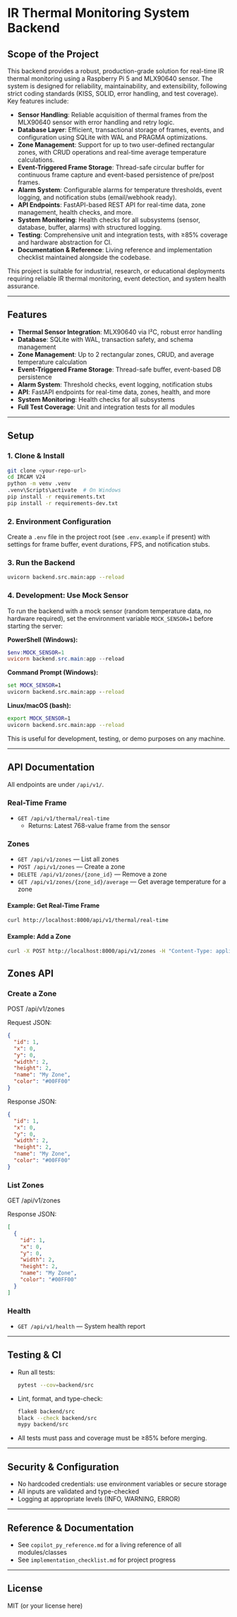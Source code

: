 # IR Thermal Monitoring System Backend

## Scope of the Project

This backend provides a robust, production-grade solution for real-time IR thermal monitoring using a Raspberry Pi 5 and MLX90640 sensor. The system is designed for reliability, maintainability, and extensibility, following strict coding standards (KISS, SOLID, error handling, and test coverage). Key features include:

- **Sensor Handling**: Reliable acquisition of thermal frames from the MLX90640 sensor with error handling and retry logic.
- **Database Layer**: Efficient, transactional storage of frames, events, and configuration using SQLite with WAL and PRAGMA optimizations.
- **Zone Management**: Support for up to two user-defined rectangular zones, with CRUD operations and real-time average temperature calculations.
- **Event-Triggered Frame Storage**: Thread-safe circular buffer for continuous frame capture and event-based persistence of pre/post frames.
- **Alarm System**: Configurable alarms for temperature thresholds, event logging, and notification stubs (email/webhook ready).
- **API Endpoints**: FastAPI-based REST API for real-time data, zone management, health checks, and more.
- **System Monitoring**: Health checks for all subsystems (sensor, database, buffer, alarms) with structured logging.
- **Testing**: Comprehensive unit and integration tests, with ≥85% coverage and hardware abstraction for CI.
- **Documentation & Reference**: Living reference and implementation checklist maintained alongside the codebase.

This project is suitable for industrial, research, or educational deployments requiring reliable IR thermal monitoring, event detection, and system health assurance.

---

## Features
- **Thermal Sensor Integration**: MLX90640 via I²C, robust error handling
- **Database**: SQLite with WAL, transaction safety, and schema management
- **Zone Management**: Up to 2 rectangular zones, CRUD, and average temperature calculation
- **Event-Triggered Frame Storage**: Thread-safe buffer, event-based DB persistence
- **Alarm System**: Threshold checks, event logging, notification stubs
- **API**: FastAPI endpoints for real-time data, zones, health, and more
- **System Monitoring**: Health checks for all subsystems
- **Full Test Coverage**: Unit and integration tests for all modules

---

## Setup

### 1. Clone & Install
```sh
git clone <your-repo-url>
cd IRCAM V24
python -m venv .venv
.venv\Scripts\activate  # On Windows
pip install -r requirements.txt
pip install -r requirements-dev.txt
```

### 2. Environment Configuration
Create a `.env` file in the project root (see `.env.example` if present) with settings for frame buffer, event durations, FPS, and notification stubs.

### 3. Run the Backend
```sh
uvicorn backend.src.main:app --reload
```

### 4. Development: Use Mock Sensor
To run the backend with a mock sensor (random temperature data, no hardware required), set the environment variable `MOCK_SENSOR=1` before starting the server:

**PowerShell (Windows):**
```powershell
$env:MOCK_SENSOR=1
uvicorn backend.src.main:app --reload
```

**Command Prompt (Windows):**
```cmd
set MOCK_SENSOR=1
uvicorn backend.src.main:app --reload
```

**Linux/macOS (bash):**
```bash
export MOCK_SENSOR=1
uvicorn backend.src.main:app --reload
```

This is useful for development, testing, or demo purposes on any machine.

---

## API Documentation

All endpoints are under `/api/v1/`.

### Real-Time Frame
- `GET /api/v1/thermal/real-time`
  - Returns: Latest 768-value frame from the sensor

### Zones
- `GET /api/v1/zones` — List all zones
- `POST /api/v1/zones` — Create a zone
- `DELETE /api/v1/zones/{zone_id}` — Remove a zone
- `GET /api/v1/zones/{zone_id}/average` — Get average temperature for a zone

#### Example: Get Real-Time Frame
```sh
curl http://localhost:8000/api/v1/thermal/real-time
```

#### Example: Add a Zone
```sh
curl -X POST http://localhost:8000/api/v1/zones -H "Content-Type: application/json" -d '{"x1":10,"y1":10,"x2":20,"y2":20}'
```

## Zones API

### Create a Zone
POST /api/v1/zones

Request JSON:
```json
{
  "id": 1,
  "x": 0,
  "y": 0,
  "width": 2,
  "height": 2,
  "name": "My Zone",
  "color": "#00FF00"
}
```

Response JSON:
```json
{
  "id": 1,
  "x": 0,
  "y": 0,
  "width": 2,
  "height": 2,
  "name": "My Zone",
  "color": "#00FF00"
}
```

### List Zones
GET /api/v1/zones

Response JSON:
```json
[
  {
    "id": 1,
    "x": 0,
    "y": 0,
    "width": 2,
    "height": 2,
    "name": "My Zone",
    "color": "#00FF00"
  }
]
```

### Health
- `GET /api/v1/health` — System health report

---

## Testing & CI
- Run all tests:
  ```sh
  pytest --cov=backend/src
  ```
- Lint, format, and type-check:
  ```sh
  flake8 backend/src
  black --check backend/src
  mypy backend/src
  ```
- All tests must pass and coverage must be ≥85% before merging.

---

## Security & Configuration
- No hardcoded credentials: use environment variables or secure storage
- All inputs are validated and type-checked
- Logging at appropriate levels (INFO, WARNING, ERROR)

---

## Reference & Documentation
- See `copilot_py_reference.md` for a living reference of all modules/classes
- See `implementation_checklist.md` for project progress

---

## License
MIT (or your license here)
